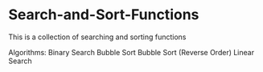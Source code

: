 # Search-and-Sort-Functions
This is a collection of searching and sorting functions

Algorithms:
  Binary Search
  Bubble Sort
  Bubble Sort (Reverse Order)
  Linear Search
